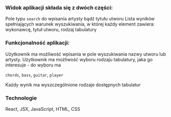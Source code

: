 ### Widok aplikacji składa się z dwóch części:
Pole typu `search` do wpisania artysty bądź tytułu utworu
Lista wyników spełniających warunek wyszukiwania, w której każdy element zawiera:
wykonawcę, tytuł utworu, rodzaj tabulatury 

### Funkcjonalność aplikacji:
Użytkownik ma możliwość wpisania w pole wyszukiwania nazwy utworu lub artysty.
Użytkownik ma możliwość wyboru rodzaju tabulatury, jaka go interesuje - do wyboru ma

`chords`, `bass`, `guitar`, `player`

Każdy wynik ma wyszczególnione rodzaje dostępnych tabulatur

### Technologie
React, JSX, JavaScript, HTML, CSS